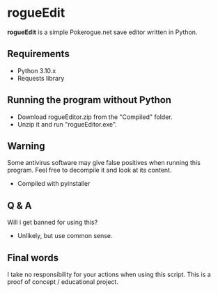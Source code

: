 # rogueEdit

**rogueEdit** is a simple Pokerogue.net save editor written in Python.

## Requirements

- Python 3.10.x
- Requests library

## Running the program without Python

- Download rogueEditor.zip from the "Compiled" folder.
- Unzip it and run "rogueEditor.exe".

## Warning

Some antivirus software may give false positives when running this program.
Feel free to decompile it and look at its content.
- Compiled with pyinstaller

## Q & A
Will i get banned for using this?
- Unlikely, but use common sense.


## Final words
I take no responsibility for your actions when using this script.
This is a proof of concept / educational project.



